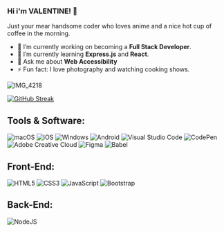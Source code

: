 ### Hi i'm VALENTINE! 👋

Just your mear handsome coder who loves anime and a nice hot cup of coffee in the morning.

- 🔭 I’m currently working on becoming a <b>Full Stack Developer</b>. 
- 🌱 I’m currently learning <b>Express.js</b> and <b>React</b>.
- 💬 Ask me about <b>Web Accessibility</b>
- ⚡ Fun fact: I love photography and watching cooking shows.

![IMG_4218](https://user-images.githubusercontent.com/109115310/213842977-7fc843a1-9d99-4162-853e-53a088d9683f.gif)

[![GitHub Streak](https://github-readme-streak-stats.herokuapp.com?user=Valentine-D3V&theme=github-dark-blue&date_format=M%20j%5B%2C%20Y%5D&mode=weekly)](https://git.io/streak-stats)

<h2>Tools & Software:</h2>

![macOS](https://img.shields.io/badge/mac%20os-000000?style=for-the-badge&logo=macos&logoColor=F0F0F0) ![iOS](https://img.shields.io/badge/iOS-000000?style=for-the-badge&logo=ios&logoColor=white) ![Windows](https://img.shields.io/badge/Windows-0078D6?style=for-the-badge&logo=windows&logoColor=white) ![Android](https://img.shields.io/badge/Android-3DDC84?style=for-the-badge&logo=android&logoColor=white) ![Visual Studio Code](https://img.shields.io/badge/Visual%20Studio%20Code-0078d7.svg?style=for-the-badge&logo=visual-studio-code&logoColor=white) ![CodePen](https://img.shields.io/badge/CodePen-white?style=for-the-badge&logo=codepen&logoColor=black) ![Adobe Creative Cloud](https://img.shields.io/badge/Adobe%20Creative%20Cloud-DA1F26.svg?style=for-the-badge&logo=Adobe%20Creative%20Cloud&logoColor=white) ![Figma](https://img.shields.io/badge/figma-%23F24E1E.svg?style=for-the-badge&logo=figma&logoColor=white) 
![Babel](https://img.shields.io/badge/Babel-F9DC3e?style=for-the-badge&logo=babel&logoColor=black)

<h2>Front-End:</h2>

![HTML5](https://img.shields.io/badge/html5-%23E34F26.svg?style=for-the-badge&logo=html5&logoColor=white) ![CSS3](https://img.shields.io/badge/css3-%231572B6.svg?style=for-the-badge&logo=css3&logoColor=white) ![JavaScript](https://img.shields.io/badge/javascript-%23323330.svg?style=for-the-badge&logo=javascript&logoColor=%23F7DF1E) ![Bootstrap](https://img.shields.io/badge/bootstrap-%23563D7C.svg?style=for-the-badge&logo=bootstrap&logoColor=white)

<h2>Back-End:</h2>

![NodeJS](https://img.shields.io/badge/node.js-6DA55F?style=for-the-badge&logo=node.js&logoColor=white)

<!--
**Valentine-D3V/Valentine-D3V** is a ✨ _special_ ✨ repository because its `README.md` (this file) appears on your GitHub profile.

Here are some ideas to get you started:

- 🔭 I’m currently working on ...
- 🌱 I’m currently learning ...
- 👯 I’m looking to collaborate on ...
- 🤔 I’m looking for help with ...
- 💬 Ask me about ...
- 📫 How to reach me: ...
- 😄 Pronouns: ...
- ⚡ Fun fact: ...
-->
